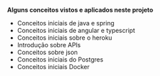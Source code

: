 **Alguns conceitos vistos e aplicados neste projeto**
 
- Conceitos iniciais de java e spring
- Conceitos iniciais de angular e typescript
- Conceitos iniciais sobre o heroku
- Introdução sobre APIs
- Conceitos sobre json
- Conceitos iniciais do Postgres
- Conceitos iniciais Docker
